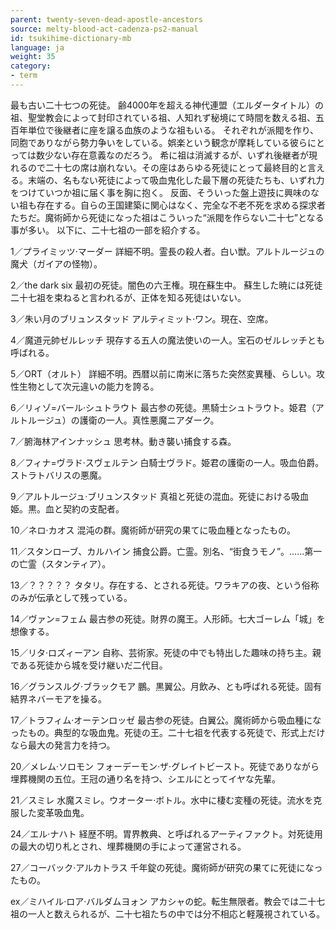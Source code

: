 ```yaml
---
parent: twenty-seven-dead-apostle-ancestors
source: melty-blood-act-cadenza-ps2-manual
id: tsukihime-dictionary-mb
language: ja
weight: 35
category:
- term
---
```


最も古い二十七つの死徒。
齢4000年を超える神代連盟（エルダータイトル）の祖、聖堂教会によって封印されている祖、人知れず秘境にて時間を数える祖、五百年単位で後継者に座を譲る血族のような祖もいる。
それぞれが派閥を作り、同胞でありながら勢力争いをしている。娯楽という観念が摩耗している彼らにとっては数少ない存在意義なのだろう。
希に祖は消滅するが、いずれ後継者が現れるので二十七の席は崩れない。その座はあらゆる死徒にとって最終目的と言える。末端の、名もない死徒によって吸血鬼化した最下層の死徒たちも、いずれ力をつけていつか祖に届く事を胸に抱く。
反面、そういった盤上遊技に興味のない祖も存在する。自らの王国建築に関心はなく、完全な不老不死を求める探求者たちだ。魔術師から死徒になった祖はこういった“派閥を作らない二十七”となる事が多い。
以下に、二十七祖の一部を紹介する。

1／プライミッツ·マーダー
詳細不明。霊長の殺人者。白い獣。アルトルージュの魔犬（ガイアの怪物）。

2／the dark six
最初の死徒。闇色の六王権。現在蘇生中。
蘇生した暁には死徒二十七祖を束ねると言われるが、正体を知る死徒はいない。

3／朱い月のブリュンスタッド
アルティミット·ワン。現在、空席。

4／魔道元帥ゼルレッチ
現存する五人の魔法使いの一人。宝石のゼルレッチとも呼ばれる。

5／ORT（オルト）
詳細不明。西暦以前に南米に落ちた突然変異種、らしい。攻性生物として次元違いの能力を誇る。

6／リィゾ=バール·シュトラウト
最古参の死徒。黒騎士シュトラウト。姫君（アルトルージュ）の護衛の一人。真性悪魔ニアダーク。

7／腑海林アインナッシュ
思考林。動き襲い捕食する森。

8／フィナ=ヴラド·スヴェルテン
白騎士ヴラド。姫君の護衛の一人。吸血伯爵。ストラトバリスの悪魔。

9／アルトルージュ·ブリュンスタッド
真祖と死徒の混血。死徒における吸血姫。黒。血と契約の支配者。

10／ネロ·カオス
混沌の群。魔術師が研究の果てに吸血種となったもの。

11／スタンローブ、カルハイン
捕食公爵。亡霊。別名、“街食うモノ”。……第一の亡霊（スタンティア）。

13／？？？？？
タタリ。存在する、とされる死徒。ワラキアの夜、という俗称のみが伝承として残っている。

14／ヴァン=フェム
最古参の死徒。財界の魔王。人形師。七大ゴーレム「城」を想像する。

15／リタ·ロズィーアン
自称、芸術家。死徒の中でも特出した趣味の持ち主。親である死徒から城を受け継いだ二代目。

16／グランスルグ·ブラックモア
鵬。黒翼公。月飲み、とも呼ばれる死徒。固有結界ネバーモアを操る。

17／トラフィム·オーテンロッゼ
最古参の死徒。白翼公。魔術師から吸血種になったもの。典型的な吸血鬼。死徒の王。二十七祖を代表する死徒で、形式上だけなら最大の発言力を持つ。

20／メレム·ソロモン
フォーデーモン·ザ·グレイトビースト。死徒でありながら埋葬機関の五位。王冠の通り名を持つ、シエルにとってイヤな先輩。

21／スミレ
水魔スミレ。ウオーター·ボトル。水中に棲む変種の死徒。流水を克服した変革吸血鬼。

24／エル·ナハト
経歴不明。胃界教典、と呼ばれるアーティファクト。対死徒用の最大の切り札とされ、埋葬機関の手によって運営される。

27／コーバック·アルカトラス
千年錠の死徒。魔術師が研究の果てに死徒になったもの。

ex／ミハイル·ロア·バルダムヨォン
アカシャの蛇。転生無限者。教会では二十七祖の一人と数えられるが、二十七祖たちの中では分不相応と軽蔑視されている。
